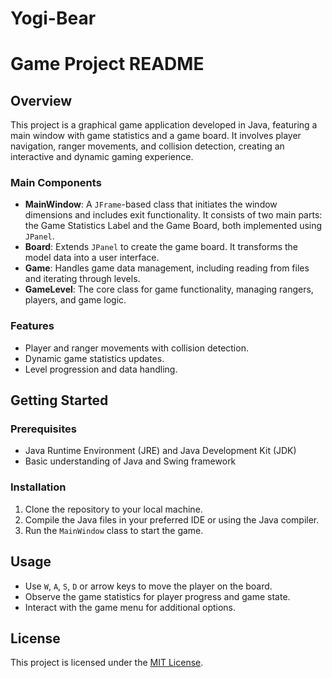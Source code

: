 # Yogi-Bear
# Game Project README

## Overview
This project is a graphical game application developed in Java, featuring a main window with game statistics and a game board. It involves player navigation, ranger movements, and collision detection, creating an interactive and dynamic gaming experience.

### Main Components
- **MainWindow**: A `JFrame`-based class that initiates the window dimensions and includes exit functionality. It consists of two main parts: the Game Statistics Label and the Game Board, both implemented using `JPanel`.
- **Board**: Extends `JPanel` to create the game board. It transforms the model data into a user interface.
- **Game**: Handles game data management, including reading from files and iterating through levels.
- **GameLevel**: The core class for game functionality, managing rangers, players, and game logic.

### Features
- Player and ranger movements with collision detection.
- Dynamic game statistics updates.
- Level progression and data handling.

## Getting Started

### Prerequisites
- Java Runtime Environment (JRE) and Java Development Kit (JDK)
- Basic understanding of Java and Swing framework

### Installation
1. Clone the repository to your local machine.
2. Compile the Java files in your preferred IDE or using the Java compiler.
3. Run the `MainWindow` class to start the game.

## Usage
- Use `W`, `A`, `S`, `D` or arrow keys to move the player on the board.
- Observe the game statistics for player progress and game state.
- Interact with the game menu for additional options.

## License
This project is licensed under the [MIT License](LICENSE.md).

